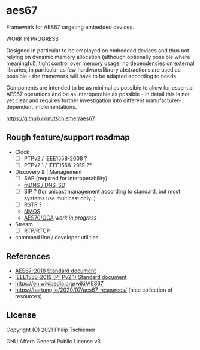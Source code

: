 # aes67
Framework for AES67 targeting embedded devices.

WORK IN PROGRESS

Designed in particular to be employed on embedded devices and thus not relying on dynamic memory allocation (although optionally possible where meaningful), tight control over memory usage, no dependencies on external libraries, in particular as few hardware/library abstractions are used as possible - the framework will have to be adapted according to needs.

Components are intended to be as minimal as possible to allow for essential AES67 operations and be as interoperable as possible - in detail this is not yet clear and requires further investigation into different manufacturer-dependent implementations.

https://github.com/tschiemer/aes67

## Rough feature/support roadmap

- Clock
  - [ ] PTPv2 / IEEE1558-2008 ?
  - [ ] PTPv2.1 / IEEE1558-2019 ??
- Discovery & | Management
  - [ ] SAP (required for interoperability)
  - [mDNS / DNS-SD](https://github.com/tschiemer/minimr)
  - [ ] SIP ? (for unicast management according to standard, but most systems use multicast only..)
  - [ ] RSTP ?
  - [NMOS](https://github.com/AMWA-TV/nmos)
  - [AES70/OCA](https://github.com/tschiemer/ocac) *work in progress*
- Stream
  - [ ] RTP/RTCP

- command line / developer utilities


## References

- [AES67-2018 Standard document](https://www.aes.org/publications/standards/search.cfm?docID=96)
- [IEEE1558-2019 (PTPv2.1) Standard document](https://standards.ieee.org/content/ieee-standards/en/standard/1588-2019.html)
- https://en.wikipedia.org/wiki/AES67
- https://hartung.io/2020/07/aes67-resources/ (nice collection of resources)

## License

Copyright (C) 2021  Philip Tschiemer

GNU Affero General Public License v3
